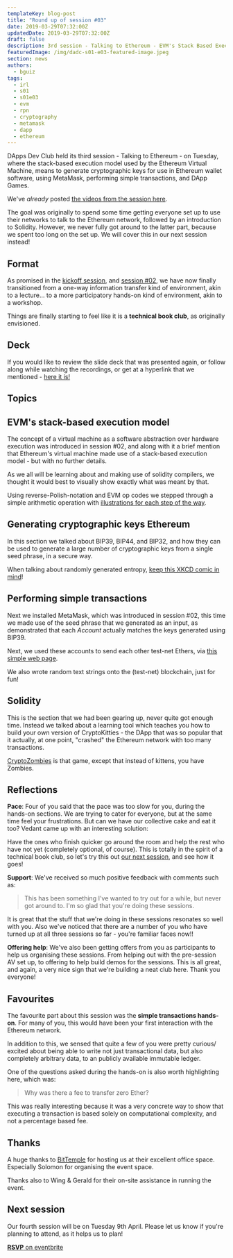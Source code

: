 ```yaml
---
templateKey: blog-post
title: "Round up of session #03"
date: 2019-03-29T07:32:00Z
updatedDate: 2019-03-29T07:32:00Z
draft: false
description: 3rd session - Talking to Ethereum - EVM's Stack Based Execution + Cryptographic Key Generation + MetaMask + Simple Transactions + DApp Games
featuredImage: /img/dadc-s01-e03-featured-image.jpeg
section: news
authors:
  - bguiz
tags:
  - irl
  - s01
  - s01e03
  - evm
  - rpn
  - cryptography
  - metamask
  - dapp
  - ethereum
---
```


DApps Dev Club held its third session - Talking to Ethereum - on Tuesday, where the stack-based execution model used by the Ethereum Virtual Machine, means to generate cryptographic keys for use in Ethereum wallet software, using MetaMask, performing simple transactions, and DApp Games.

We've *already* posted
[the videos from the session here](/blog/2019-03-27-dapps-dev-club-3rd-session-videos/).

<!-- excerpt -->

The goal was originally to spend some time getting everyone set up to use their networks to talk to the Ethereum network, followed by an introduction to Solidity.
However, we never fully got around to the latter part, because we spent too long on the set up. We will cover this in our next session instead!

## Format

As promised in the
[kickoff session](https://dappsdev.org/blog/2018-02-25-dapps-dev-club-kickoff-session/), and
[session #02](/blog/2019-03-14-dapps-dev-club-2nd-session-roundup/),
we have now finally transitioned from a one-way information transfer kind of environment, akin to a lecture&hellip;
to a more participatory hands-on kind of environment, akin to a workshop.

Things are finally starting to feel like it is a **technical book club**, as originally envisioned.

## Deck

If you would like to review the slide deck that was presented again, or follow
along while watching the recordings, or get at a hyperlink that we mentioned -
[here it is!](https://dappsdev.org/deck/s01e03/ "DApps Dev Club S01E03 Slide Deck")

## Topics

## EVM's stack-based execution model

The concept of a virtual machine as a software abstraction over hardware execution was introduced in session #02, and along with it a brief mention that Ethereum's virtual machine made use of a stack-based execution model - but with no further details.

As we all will be learning about and making use of solidity compilers, we thought it would best to visually show exactly what was meant by that.

Using reverse-Polish-notation and EVM op codes we stepped through a simple arithmetic operation with [illustrations for each step of the way](/deck/s01e03/#evm_stacks_steps).

## Generating cryptographic keys Ethereum

In this section we talked about BIP39, BIP44, and BIP32, and how they can be used to generate a large number of cryptographic keys from a single seed phrase, in a secure way.

When talking about randomly generated entropy,
[keep this XKCD comic in mind](https://xkcd.com/936/ "XKCD password strength")!

## Performing simple transactions

Next we installed MetaMask, which was introduced in session #02, this time we made use of the seed phrase that we generated as an input, as demonstrated that each *Account* actually matches the keys generated using BIP39.

Next, we used these accounts to send each other test-net Ethers, via
[this simple web page](https://dappsdev.org/hands-on/simple-tx/).

We also wrote random text strings onto the (test-net) blockchain, just for fun!

## Solidity

This is the section that we had been gearing up, never quite got enough time. Instead we talked about a learning tool which teaches you how to build your own version of CryptoKitties - the DApp that was so popular that it actually, at one point, "crashed" the Ethereum network with too many transactions.

[CryptoZombies](https://cryptozombies.io/) is that game, except that instead of kittens, you have Zombies.

## Reflections

**Pace**: Four of you said that the pace was too slow for you, during the hands-on sections. We are trying to cater for everyone, but at the same time feel your frustrations. But can we have our collective cake and eat it too? Vedant came up with an interesting solution:

Have the ones who finish quicker go around the room and help the rest who have not yet (completely optional, of course). This is totally in the spirit of a technical book club, so let's try this out
[our next session](https://dappsdev-s01e04.eventbrite.com/),
and see how it goes!

**Support**: We've received so much positive feedback with comments such as:

> This has been something I've wanted to try out for a while, but never got around to. I'm so glad that you're doing these sessions.

It is great that the stuff that we're doing in these sessions resonates so well with you. Also we've noticed that there are a number of you who have turned up at all three sessions so far - you're familiar faces now!!

**Offering help**: We've also been getting offers from you as participants to help us organising these sessions. From helping out with the pre-session AV set up, to offering to help build demos for the sessions. This is all great, and again, a very nice sign that we're building a neat club here. Thank you everyone!

## Favourites

The favourite part about this session was the **simple transactions hands-on**. For many of you, this would have been your first interaction with the Ethereum network.

In addition to this, we sensed that quite a few of you were pretty curious/ excited about being able to write not just transactional data, but also completely arbitrary data, to an publicly available immutable ledger.

One of the questions asked during the hands-on is also worth highlighting here, which was:

> Why was there a fee to transfer zero Ether?

This was really interesting because it was a very concrete way to show that executing a transaction is based solely on computational complexity, and not a percentage based fee.

## Thanks

A huge thanks to [BitTemple](https://bittemple.io/)
for hosting us at their excellent office space.
Especially Solomon for organising the event space.

Thanks also to Wing & Gerald for their on-site assistance in running the event.

## Next session

Our fourth session will be on Tuesday 9th April. Please let us know if you're
planning to attend, as it helps us to plan!

[**RSVP** on eventbrite](https://dappsdev-s01e04.eventbrite.com/)
